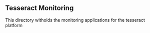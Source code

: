 ## Tesseract Monitoring

This directory witholds the monitoring applications for the tesseract platform